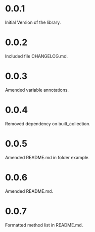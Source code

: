 # 0.0.1

Initial Version of the library.

# 0.0.2

Included file CHANGELOG.md.

# 0.0.3

Amended variable annotations.

# 0.0.4

Removed dependency on built_collection.

# 0.0.5

Amended README.md in folder example.

# 0.0.6

Amended README.md.

# 0.0.7

Formatted method list in README.md.